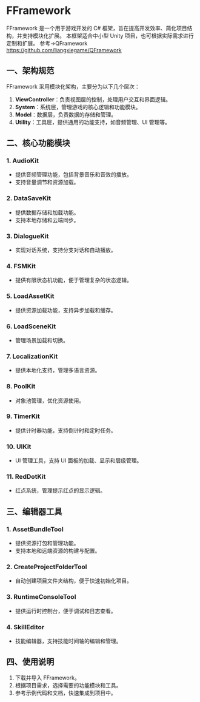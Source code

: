 # FFramework

FFramework 是一个用于游戏开发的 C# 框架，旨在提高开发效率、简化项目结构，并支持模块化扩展。
本框架适合中小型 Unity 项目，也可根据实际需求进行定制和扩展。
参考->QFramework https://github.com/liangxiegame/QFramework

## 一、架构规范

FFramework 采用模块化架构，主要分为以下几个层次：

1. **ViewController**：负责视图层的控制，处理用户交互和界面逻辑。
2. **System**：系统层，管理游戏的核心逻辑和功能模块。
3. **Model**：数据层，负责数据的存储和管理。
4. **Utility**：工具层，提供通用的功能支持，如音频管理、UI 管理等。

## 二、核心功能模块

### 1. AudioKit

- 提供音频管理功能，包括背景音乐和音效的播放。
- 支持音量调节和资源加载。

### 2. DataSaveKit

- 提供数据存储和加载功能。
- 支持本地存储和云端同步。

### 3. DialogueKit

- 实现对话系统，支持分支对话和自动播放。

### 4. FSMKit

- 提供有限状态机功能，便于管理复杂的状态逻辑。

### 5. LoadAssetKit

- 提供资源加载功能，支持异步加载和缓存。

### 6. LoadSceneKit

- 管理场景加载和切换。

### 7. LocalizationKit

- 提供本地化支持，管理多语言资源。

### 8. PoolKit

- 对象池管理，优化资源使用。

### 9. TimerKit

- 提供计时器功能，支持倒计时和定时任务。

### 10. UIKit

- UI 管理工具，支持 UI 面板的加载、显示和层级管理。

### 11. RedDotKit

- 红点系统，管理提示红点的显示逻辑。

## 三、编辑器工具

### 1. AssetBundleTool

- 提供资源打包和管理功能。
- 支持本地和远端资源的构建与配置。

### 2. CreateProjectFolderTool

- 自动创建项目文件夹结构，便于快速初始化项目。

### 3. RuntimeConsoleTool

- 提供运行时控制台，便于调试和日志查看。

### 4. SkillEditor

- 技能编辑器，支持技能时间轴的编辑和管理。

## 四、使用说明

1. 下载并导入 FFramework。
2. 根据项目需求，选择需要的功能模块和工具。
3. 参考示例代码和文档，快速集成到项目中。
